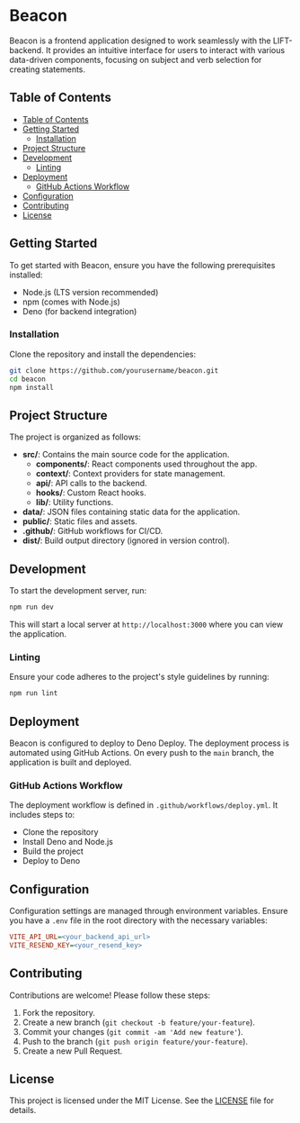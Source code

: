 # Beacon

Beacon is a frontend application designed to work seamlessly with the LIFT-backend. It provides an intuitive interface for users to interact with various data-driven components, focusing on subject and verb selection for creating statements.

## Table of Contents

- [Table of Contents](#table-of-contents)
- [Getting Started](#getting-started)
  - [Installation](#installation)
- [Project Structure](#project-structure)
- [Development](#development)
  - [Linting](#linting)
- [Deployment](#deployment)
  - [GitHub Actions Workflow](#github-actions-workflow)
- [Configuration](#configuration)
- [Contributing](#contributing)
- [License](#license)

## Getting Started

To get started with Beacon, ensure you have the following prerequisites installed:

- Node.js (LTS version recommended)
- npm (comes with Node.js)
- Deno (for backend integration)

### Installation

Clone the repository and install the dependencies:

```bash
git clone https://github.com/yourusername/beacon.git
cd beacon
npm install
```


## Project Structure

The project is organized as follows:

- **src/**: Contains the main source code for the application.
  - **components/**: React components used throughout the app.
  - **context/**: Context providers for state management.
  - **api/**: API calls to the backend.
  - **hooks/**: Custom React hooks.
  - **lib/**: Utility functions.
- **data/**: JSON files containing static data for the application.
- **public/**: Static files and assets.
- **.github/**: GitHub workflows for CI/CD.
- **dist/**: Build output directory (ignored in version control).

## Development

To start the development server, run:

```bash
npm run dev
```


This will start a local server at `http://localhost:3000` where you can view the application.

### Linting

Ensure your code adheres to the project's style guidelines by running:

```bash
npm run lint
```


## Deployment

Beacon is configured to deploy to Deno Deploy. The deployment process is automated using GitHub Actions. On every push to the `main` branch, the application is built and deployed.

### GitHub Actions Workflow

The deployment workflow is defined in `.github/workflows/deploy.yml`. It includes steps to:

- Clone the repository
- Install Deno and Node.js
- Build the project
- Deploy to Deno

## Configuration

Configuration settings are managed through environment variables. Ensure you have a `.env` file in the root directory with the necessary variables:

```ini
VITE_API_URL=<your_backend_api_url>
VITE_RESEND_KEY=<your_resend_key>
```


## Contributing

Contributions are welcome! Please follow these steps:

1. Fork the repository.
2. Create a new branch (`git checkout -b feature/your-feature`).
3. Commit your changes (`git commit -am 'Add new feature'`).
4. Push to the branch (`git push origin feature/your-feature`).
5. Create a new Pull Request.

## License

This project is licensed under the MIT License. See the [LICENSE](LICENSE) file for details.
